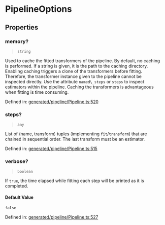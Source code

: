 # PipelineOptions

## Properties

### memory?

> `string`

Used to cache the fitted transformers of the pipeline. By default, no caching is performed. If a string is given, it is the path to the caching directory. Enabling caching triggers a clone of the transformers before fitting. Therefore, the transformer instance given to the pipeline cannot be inspected directly. Use the attribute `named\_steps` or `steps` to inspect estimators within the pipeline. Caching the transformers is advantageous when fitting is time consuming.

Defined in:  [generated/pipeline/Pipeline.ts:520](https://github.com/transitive-bullshit/scikit-learn-ts/blob/b59c1ff/packages/sklearn/src/generated/pipeline/Pipeline.ts#L520)

### steps?

> `any`

List of (name, transform) tuples (implementing `fit`/`transform`) that are chained in sequential order. The last transform must be an estimator.

Defined in:  [generated/pipeline/Pipeline.ts:515](https://github.com/transitive-bullshit/scikit-learn-ts/blob/b59c1ff/packages/sklearn/src/generated/pipeline/Pipeline.ts#L515)

### verbose?

> `boolean`

If `true`, the time elapsed while fitting each step will be printed as it is completed.

#### Default Value

`false`

Defined in:  [generated/pipeline/Pipeline.ts:527](https://github.com/transitive-bullshit/scikit-learn-ts/blob/b59c1ff/packages/sklearn/src/generated/pipeline/Pipeline.ts#L527)
